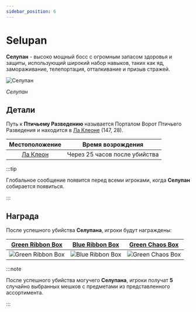 ```yaml
---
sidebar_position: 6
---
```


# Selupan

**Селупан** - высоко мощный босс с огромным запасом здоровья и защиты, использующий широкий набор навыков, таких как яд, замораживание, телепортация, отталкивание и призыв стражей.

![Селупан](/img/monsters/special/bosses/selupan.jpg)

_Селупан_

## Детали

Путь к **Птичьему Разведению** называется Порталом Ворот Птичьего Разведения и находится в [Ла Клеоне](/maps/la-cleon) (147, 28).

|       Местоположение       |       Время возрождения       |
| :------------------------: | :---------------------------: |
| [Ла Клеон](/maps/la-cleon) | Через 25 часов после убийства |

:::tip

Глобальное сообщение появится перед всеми игроками, когда **Селупан** собирается появиться.

:::

## Награда

После успешного убийства **Селупана**, игроки будут награждены:

|     [Green Ribbon Box](/items/item-bags/exc/green-ribbon-box)     |     [Blue Ribbon Box](/items/item-bags/exc/blue-ribbon-box)     |   [Green Chaos Box](/items/item-bags/exc/green-chaos-box)    |
| :---------------------------------------------------------------: | :-------------------------------------------------------------: | :----------------------------------------------------------: |
| ![Green Ribbon Box](/img/items/item-bags/box-of-green-ribbon.png) | ![Blue Ribbon Box](/img/items/item-bags/box-of-blue-ribbon.png) | ![Green Chaos Box](/img/items/item-bags/green-chaos-box.png) |

:::note

После успешного убийства могучего **Селупана**, игроки получат **5** случайно выбранных мешков с предметами из представленного ассортимента.

:::
